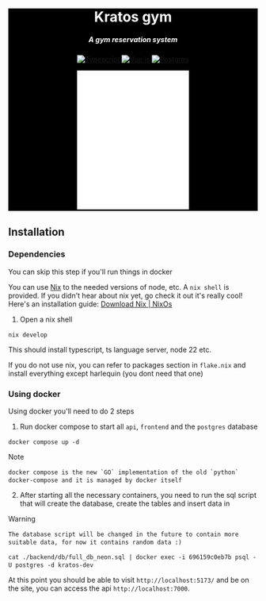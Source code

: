 <div align="center" style="background: black; color: white;">

# Kratos gym
##### A gym reservation system

[![Typescript](https://img.shields.io/badge/TypeScript-3178C6?style=for-the-badge&logo=typescript&logoColor=white)](https://www.typescriptlang.org/)
[![Vue.js](https://img.shields.io/badge/Vue.js-35495E?style=for-the-badge&logo=vuedotjs&logoColor=4FC08D)](https://vuejs.org/)
[![Postgres](https://img.shields.io/badge/postgresql-4169e1?style=for-the-badge&logo=postgresql&logoColor=white)](https://www.postgresql.org/)

[//]: <> (Gonna need to change picture based on the theme later on :D)
<img alt="Kratos" height="280" src="./frontend/public/logo-vert-cropped.svg" />
</div>

## Installation

### Dependencies

You can skip this step if you'll run things in docker

You can use [Nix](https://nixos.org/) to the needed versions of node, etc. A `nix shell` is provided. If you didn't hear about nix yet, go check it out it's really cool!
Here's an installation guide: [Download Nix | NixOs](https://nixos.org/download/#download-nix)

1. Open a nix shell
```
nix develop
```
This should install typescript, ts language server, node 22 etc.

If you do not use nix, you can refer to packages section in `flake.nix` and install everything except harlequin (you dont need that one)

### Using docker

Using docker you'll need to do 2 steps

1. Run docker compose to start all `api`, `frontend` and the `postgres` database
```
docker compose up -d
```
> [!NOTE]
    docker compose is the new `GO` implementation of the old `python` docker-compose and it is managed by docker itself
> 

2. After starting all the necessary containers, you need to run the sql script that will create the database, create the tables and insert data in

> [!WARNING]
    The database script will be changed in the future to contain more suitable data, for now it contains random data :)
> 
```
cat ./backend/db/full_db_neon.sql | docker exec -i 696159c0eb7b psql -U postgres -d kratos-dev
```
At this point you should be able to visit `http://localhost:5173/` and be on the site, you can access the api `http://localhost:7000`.
